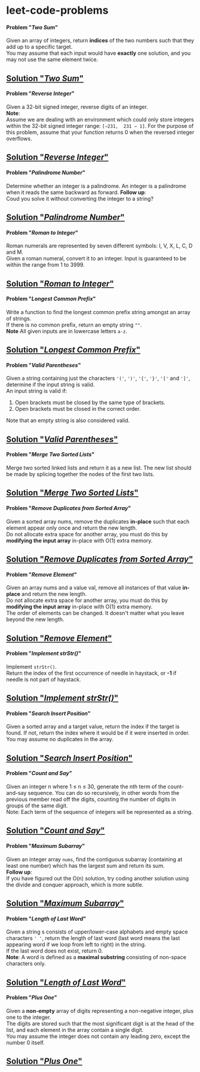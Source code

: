 # leet-code-problems

#### Problem "*Two Sum*"
Given an array of integers, return **indices** of the two numbers such that they add up to a specific target.  
You may assume that each input would have **exactly** one solution, and you may not use the same element twice.  

[Solution "*Two Sum*"](two_sum.cpp)
---

#### Problem "*Reverse Integer*"
Given a 32-bit signed integer, reverse digits of an integer.  
**Note**:  
Assume we are dealing with an environment which could only store integers within the 32-bit signed integer range: `[−231,  231 − 1]`. For the purpose of this problem, assume that your function returns 0 when the reversed integer overflows.  

[Solution "*Reverse Integer*"](reverse_integer.cpp)
---

#### Problem "*Palindrome Number*"
Determine whether an integer is a palindrome. An integer is a palindrome when it reads the same backward as forward. 
**Follow up**:  
Coud you solve it without converting the integer to a string? 

[Solution "*Palindrome Number*"](palindrome_number.cpp)
---

#### Problem "*Roman to Integer*"
Roman numerals are represented by seven different symbols: I, V, X, L, C, D and M.  
Given a roman numeral, convert it to an integer. Input is guaranteed to be within the range from 1 to 3999.  

[Solution "*Roman to Integer*"](roman_to_integer.cpp)
---

#### Problem "*Longest Common Prefix*"
Write a function to find the longest common prefix string amongst an array of strings.  
If there is no common prefix, return an empty string `""`.  
**Note**
All given inputs are in lowercase letters `a-z`.

[Solution "*Longest Common Prefix*"](longest_common_prefix.cpp)
---

#### Problem "*Valid Parentheses*"
Given a string containing just the characters `'('`, `')'`, `'{'`, `'}'`, `'['` and `']'`, determine if the input string is valid.  
An input string is valid if:  
1) Open brackets must be closed by the same type of brackets.
2) Open brackets must be closed in the correct order.

Note that an empty string is also considered valid.  

[Solution "*Valid Parentheses*"](valid_parentheses.cpp)
---

#### Problem "*Merge Two Sorted Lists*"
Merge two sorted linked lists and return it as a new list. The new list should be made by splicing together the nodes of the first two lists.  

[Solution "*Merge Two Sorted Lists*"](merge_two_sorted_lists.cpp)
---

#### Problem "*Remove Duplicates from Sorted Array*"
Given a sorted array nums, remove the duplicates **in-place** such that each element appear only once and return the new length.  
Do not allocate extra space for another array, you must do this by **modifying the input array** in-place with O(1) extra memory.  

[Solution "*Remove Duplicates from Sorted Array*"](remove_duplicates_from_sorted_array.cpp)
---

#### Problem "*Remove Element*"
Given an array nums and a value val, remove all instances of that value **in-place** and return the new length.  
Do not allocate extra space for another array, you must do this by **modifying the input array** in-place with O(1) extra memory.  
The order of elements can be changed. It doesn't matter what you leave beyond the new length.  

[Solution "*Remove Element*"](remove_element.cpp)
---

#### Problem "*Implement strStr()*"
Implement `strStr()`.  
Return the index of the first occurrence of needle in haystack, or **-1** if needle is not part of haystack.  

[Solution "*Implement strStr()*"](str_str.cpp)
---

#### Problem "*Search Insert Position*"
Given a sorted array and a target value, return the index if the target is found. If not, return the index where it would be if it were inserted in order.  
You may assume no duplicates in the array.  

[Solution "*Search Insert Position*"](search_insert_position.cpp)
---

#### Problem "*Count and Say*"
Given an integer n where 1 ≤ n ≤ 30, generate the nth term of the count-and-say sequence. You can do so recursively, in other words from the previous member read off the digits, counting the number of digits in groups of the same digit.  
Note: Each term of the sequence of integers will be represented as a string.  

[Solution "*Count and Say*"](count_and_say.cpp)
---

#### Problem "*Maximum Subarray*"
Given an integer array `nums`, find the contiguous subarray (containing at least one number) which has the largest sum and return its sum.  
**Follow up**:  
If you have figured out the O(n) solution, try coding another solution using the divide and conquer approach, which is more subtle.  

[Solution "*Maximum Subarray*"](maximum_subarray.cpp)
---

#### Problem "*Length of Last Word*"
Given a string s consists of upper/lower-case alphabets and empty space characters `' '`, return the length of last word (last word means the last appearing word if we loop from left to right) in the string.  
If the last word does not exist, return 0.  
**Note**: A word is defined as a **maximal substring** consisting of non-space characters only.

[Solution "*Length of Last Word*"](length_of_last_word.cpp)
---

#### Problem "*Plus One*"
Given a **non-empty** array of digits representing a non-negative integer, plus one to the integer.  
The digits are stored such that the most significant digit is at the head of the list, and each element in the array contain a single digit.  
You may assume the integer does not contain any leading zero, except the number 0 itself.  

[Solution "*Plus One*"](plus_one.cpp)
---
